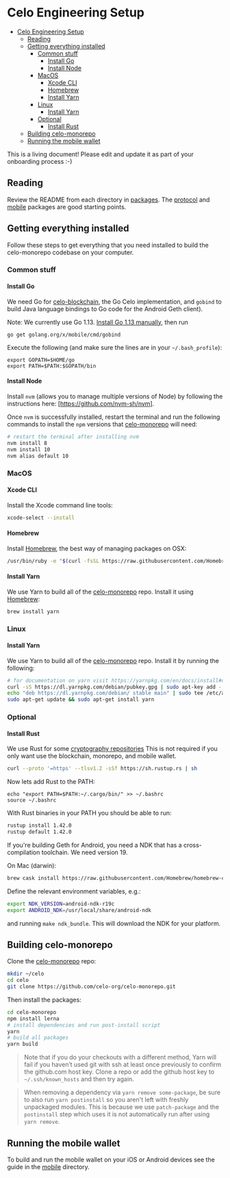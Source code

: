 # Celo Engineering Setup

- [Celo Engineering Setup](#celo-engineering-setup)
  - [Reading](#reading)
  - [Getting everything installed](#getting-everything-installed)
    - [Common stuff](#common-stuff)
      - [Install Go](#install-go)
      - [Install Node](#install-node)
    - [MacOS](#macos)
      - [Xcode CLI](#xcode-CLI)
      - [Homebrew](#homebrew)
      - [Install Yarn](#install-yarn)
    - [Linux](#linux)
      - [Install Yarn](#install-yarn-1)
    - [Optional](#optional)
      - [Install Rust](#install-rust)
  - [Building celo-monorepo](#building-celo-monorepo)
  - [Running the mobile wallet](#running-the-mobile-wallet)

This is a living document! Please edit and update it as part of your onboarding process :-)


## Reading

Review the README from each directory in [packages](packages/). The [protocol](packages/protocol) and [mobile](packages/mobile) packages are good starting points.


## Getting everything installed

Follow these steps to get everything that you need installed to build the celo-monorepo codebase on your computer.

### Common stuff

#### Install Go

We need Go for [celo-blockchain], the Go Celo implementation, and `gobind` to build Java language bindings to Go code for the Android Geth client).

Note: We currently use Go 1.13. [Install Go 1.13 manually](https://golang.org/dl/), then run

```
go get golang.org/x/mobile/cmd/gobind
```

Execute the following (and make sure the lines are in your `~/.bash_profile`):

```
export GOPATH=$HOME/go
export PATH=$PATH:$GOPATH/bin
```

#### Install Node

Install `nvm` (allows you to manage multiple versions of Node) by following the instructions here: [https://github.com/nvm-sh/nvm].

Once `nvm` is successfully installed, restart the terminal and run the following commands to install the `npm` versions that [celo-monorepo] will need:

```bash
# restart the terminal after installing nvm
nvm install 8
nvm install 10
nvm alias default 10
```

### MacOS

#### Xcode CLI

Install the Xcode command line tools:

```bash
xcode-select --install
```

#### Homebrew

Install [Homebrew], the best way of managing packages on OSX:

```bash
/usr/bin/ruby -e "$(curl -fsSL https://raw.githubusercontent.com/Homebrew/install/master/install)"
```

#### Install Yarn

We use Yarn to build all of the [celo-monorepo] repo. Install it using [Homebrew](#homebrew):

```bash
brew install yarn
```

### Linux

#### Install Yarn

We use Yarn to build all of the [celo-monorepo] repo. Install it by running the following:

```bash
# for documentation on yarn visit https://yarnpkg.com/en/docs/install#debian-stable
curl -sS https://dl.yarnpkg.com/debian/pubkey.gpg | sudo apt-key add -
echo "deb https://dl.yarnpkg.com/debian/ stable main" | sudo tee /etc/apt/sources.list.d/yarn.list
sudo apt-get update && sudo apt-get install yarn
```

### Optional

#### Install Rust

We use Rust for some [cryptography repositories](https://github.com/celo-org?q=&type=&language=rust) This is not 
required if you only want use the blockchain, monorepo, and mobile wallet.

```bash
curl --proto '=https' --tlsv1.2 -sSf https://sh.rustup.rs | sh
```

Now lets add Rust to the PATH:

```
echo "export PATH=$PATH:~/.cargo/bin/" >> ~/.bashrc
source ~/.bashrc
```

With Rust binaries in your PATH you should be able to run:

```bash
rustup install 1.42.0
rustup default 1.42.0
```

If you're building Geth for Android, you need a NDK that has a cross-compilation toolchain. We need version 19.

On Mac (darwin):
```bash
brew cask install https://raw.githubusercontent.com/Homebrew/homebrew-cask/a39a95824122da8448dbeb0b0ca1dde78e5a793c/Casks/android-ndk.rb
```

Define the relevant environment variables, e.g.:

```bash
export NDK_VERSION=android-ndk-r19c
export ANDROID_NDK=/usr/local/share/android-ndk
```

and running `make ndk_bundle`. This will download the NDK for your platform.


## Building celo-monorepo

Clone the [celo-monorepo] repo:

```bash
mkdir ~/celo
cd celo
git clone https://github.com/celo-org/celo-monorepo.git
```

Then install the packages:

```bash
cd celo-monorepo
npm install lerna
# install dependencies and run post-install script
yarn
# build all packages
yarn build
```

> Note that if you do your checkouts with a different method, Yarn will fail if
> you haven’t used git with ssh at least once previously to confirm the
> github.com host key. Clone a repo or add the github host key to
> `~/.ssh/known_hosts` and then try again.

> When removing a dependency via `yarn remove some-package`, be sure to also run `yarn postinstall` so
> you aren't left with freshly unpackaged modules. This is because we use `patch-package`
> and the `postinstall` step which uses it is not automatically run after using `yarn remove`.


## Running the mobile wallet

To build and run the mobile wallet on your iOS or Android devices see the guide in the [mobile](packages/mobile) directory.


[celo-monorepo]: https://github.com/celo-org/celo-monorepo
[celo-blockchain]: https://github.com/celo-org/celo-blockchain
[bls-zexe]: https://github.com/celo-org/bls-zexe
[Homebrew]: https://brew.sh
[https://github.com/nvm-sh/nvm]: https://github.com/nvm-sh/nvm
